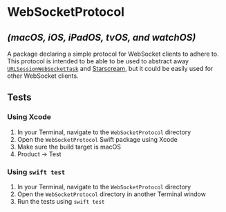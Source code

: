 # WebSocketProtocol

## _(macOS, iOS, iPadOS, tvOS, and watchOS)_

A package declaring a simple protocol for WebSocket clients to adhere to. This protocol is intended to be able to be used to abstract away [`URLSessionWebSocketTask`](https://developer.apple.com/documentation/foundation/urlsessionwebsockettask) and [Starscream](https://github.com/daltoniam/Starscream), but it could be easily used for other WebSocket clients.

## Tests

### Using Xcode

1. In your Terminal, navigate to the `WebSocketProtocol` directory
2. Open the `WebSocketProtocol` Swift package using Xcode
3. Make sure the build target is macOS
4. Product -> Test

### Using `swift test`

1. In your Terminal, navigate to the `WebSocketProtocol` directory
2. Open the `WebSocketProtocol` directory in another Terminal window
3. Run the tests using `swift test`

